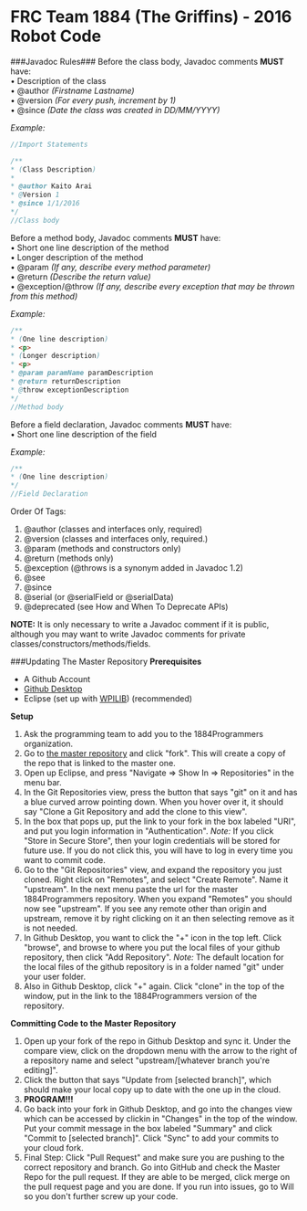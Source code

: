 # FRC Team 1884 (The Griffins) - 2016 Robot Code
###Javadoc Rules###
Before the class body, Javadoc comments **MUST** have:  
• Description of the class  
• @author _(Firstname Lastname)_  
• @version _(For every push, increment by 1)_  
• @since _(Date the class was created in DD/MM/YYYY)_  

*Example:*
```java
//Import Statements

/**
* (Class Description)
*
* @author Kaito Arai
* @Version 1
* @since 1/1/2016
*/
//Class body
```
Before a method body, Javadoc comments **MUST** have:  
• Short one line description of the method  
• Longer description of the method  
• @param _(If any, describe every method parameter)_  
• @return _(Describe the return value)_  
• @exception/@throw _(If any, describe every exception that may be thrown from this method)_

*Example:*
```java
/**
* (One line description)
* <p>
* (Longer description)
* <p>
* @param paramName paramDescription
* @return returnDescription
* @throw exceptionDescription
*/
//Method body
```
Before a field declaration, Javadoc comments **MUST** have:  
• Short one line description of the field  

*Example:*
```java
/**
* (One line description)
*/
//Field Declaration
```

Order Of Tags:  
1. @author (classes and interfaces only, required)  
2. @version (classes and interfaces only, required.)  
3. @param (methods and constructors only)  
4. @return (methods only)  
5. @exception (@throws is a synonym added in Javadoc 1.2)  
6. @see  
7. @since  
8. @serial (or @serialField or @serialData)  
9. @deprecated (see How and When To Deprecate APIs)  

**NOTE:** It is only necessary to write a Javadoc comment if it is public, although you may want to write Javadoc comments for private classes/constructors/methods/fields.

###Updating The Master Repository
**Prerequisites**
* A Github Account
* [Github Desktop](http://desktop.github.com)
* Eclipse (set up with [WPILIB](https://wpilib.screenstepslive.com/s/4485/m/13809/l/145002-installing-eclipse-c-java)) (recommended)  
  
**Setup**  
1. Ask the programming team to add you to the 1884Programmers organization.  
2. Go to [the master repository](https://github.com/1884Programmers/FRC1884-2016/tree/test_code) and click "fork". This will create a copy of the repo that is linked to the master one.  
3. Open up Eclipse, and press "Navigate => Show In => Repositories" in the menu bar.  
4. In the Git Repositories view, press the button that says "git" on it and has a blue curved arrow pointing down. When you hover over it, it should say "Clone a Git Repository and add the clone to this view".  
5. In the box that pops up, put the link to your fork in the box labeled "URI", and put you login information in "Authentication". *Note:* If you click "Store in Secure Store", then your login credentials will be stored for future use. If you do not click this, you will have to log in every time you want to commit code.  
6. Go to the "Git Repositories" view, and expand the repository you just cloned. Right click on "Remotes", and select "Create Remote". Name it "upstream". In the next menu paste the url for the master 1884Programmers repository. When you expand "Remotes" you should now see "upstream". If you see any remote other than origin and upstream, remove it by right clicking on it an then selecting remove as it is not needed.  
7. In Github Desktop, you want to click the "+" icon in the top left. Click "browse", and browse to where you put the local files of your github repository, then click "Add Repository". *Note:* The default location for the local files of the github repository is in a folder named "git" under your user folder.  
8. Also in Github Desktop, click "+" again. Click "clone" in the top of the window, put in the link to the 1884Programmers version of the repository.  

**Committing Code to the Master Repository**  
1. Open up your fork of the repo in Github Desktop and sync it. Under the compare view, click on the dropdown menu with the arrow to the right of a repository name and select "upstream/[whatever branch you're editing]".  
2. Click the button that says "Update from [selected branch]", which should make your local copy up to date with the one up in the cloud.  
3. **PROGRAM!!!**  
4. Go back into your fork in Github Desktop, and go into the changes view which can be accessed by clickin in "Changes" in the top of the window. Put your commit message in the box labeled "Summary" and click "Commit to [selected branch]". Click "Sync" to add your commits to your cloud fork.  
5. Final Step: Click "Pull Request" and make sure you are pushing to the correct repository and branch. Go into GitHub and check the Master Repo for the pull request. If they are able to be merged, click merge on the pull request page and you are done. If you run into issues, go to Will so you don't further screw up your code.
